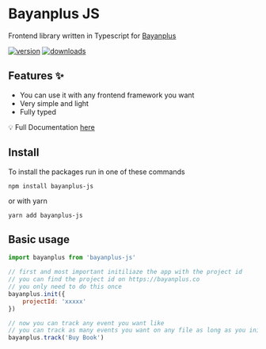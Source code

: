 # Bayanplus JS

Frontend library written in Typescript for [Bayanplus](https://bayanplus.co) 

[![version](https://img.shields.io/npm/v/bayanplus-js)](https://www.npmjs.com/package/bayanplus-js)
[![downloads](https://img.shields.io/npm/dm/bayanplus-js)](https://www.npmjs.com/package/bayanplus-js)

## Features ✨
* You can use it with any frontend framework you want
* Very simple and light
* Fully typed
 
💡 Full Documentation [here](https://docs.bayanplus.co) 

## Install
To install the packages run in one of these commands 

`npm install bayanplus-js`

or with yarn

`yarn add bayanplus-js`

## Basic usage
```javascript
import bayanplus from 'bayanplus-js'

// first and most important initiliaze the app with the project id
// you can find the project id on https://bayanplus.co
// you only need to do this once
bayanplus.init({
    projectId: 'xxxxx'
})

// now you can track any event you want like
// you can track as many events you want on any file as long as you initiliazed the app
bayanplus.track('Buy Book')

```
